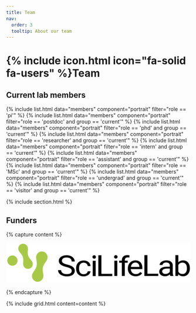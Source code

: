 ```yaml
---
title: Team
nav:
  order: 3
  tooltip: About our team
---
```


# {% include icon.html icon="fa-solid fa-users" %}Team

## Current lab members


{% include list.html data="members" component="portrait" filter="role == 'pi'" %}
{% include list.html data="members" component="portrait" filter="role == 'postdoc' and group == 'current'" %}
{% include list.html data="members" component="portrait" filter="role == 'phd' and group == 'current'" %}
{% include list.html data="members" component="portrait" filter="role == 'researcher' and group == 'current'" %}
{% include list.html data="members" component="portrait" filter="role == 'intern' and group == 'current'" %}
{% include list.html data="members" component="portrait" filter="role == 'assistant' and group == 'current'" %}
{% include list.html data="members" component="portrait" filter="role == 'MSc' and group == 'current'" %}
{% include list.html data="members" component="portrait" filter="role == 'undergrad' and group == 'current'" %}
{% include list.html data="members" component="portrait" filter="role == 'visitor' and group == 'current'" %}

{% include section.html %}

## Funders

{% capture content %}

[![SciLifeLab](/images/scilife_logo.png)](https://www.scilifelab.se/research/#fellows)


{% endcapture %}

{% include grid.html  content=content %}


